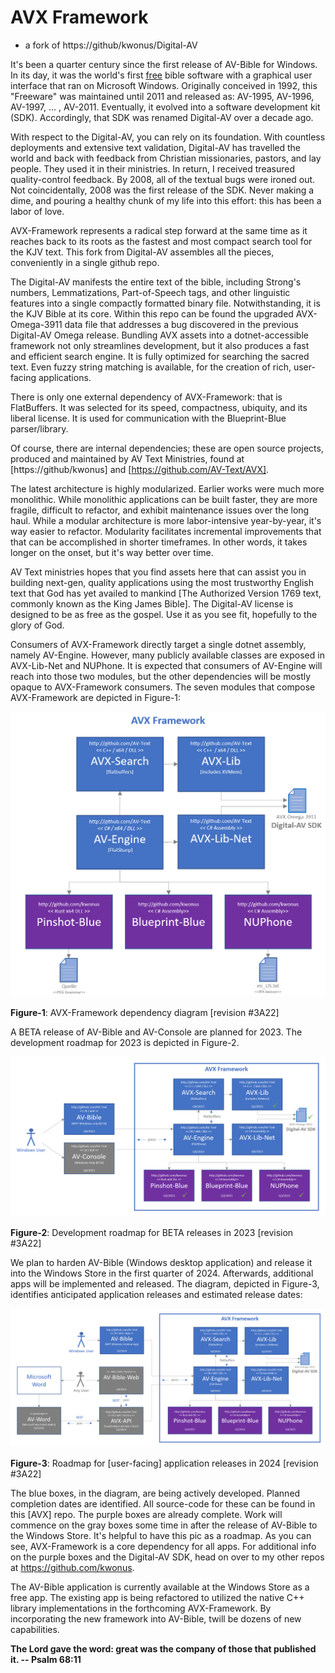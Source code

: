 # AVX Framework

- a fork of https://github/kwonus/Digital-AV

It's been a quarter century since the first release of AV-Bible for Windows. In its day, it was the world's first <u>free</u> bible software with a graphical user interface that ran on Microsoft Windows. Originally conceived in 1992, this "Freeware" was maintained until 2011 and released as: AV-1995, AV-1996, AV-1997, ... , AV-2011. Eventually, it evolved into a software development kit (SDK). Accordingly, that SDK was renamed Digital-AV over a decade ago.

With respect to the Digital-AV, you can rely on its foundation. With countless deployments and extensive text validation, Digital-AV has travelled the world and back with feedback from Christian missionaries, pastors, and lay people. They used it in their ministries. In return, I received treasured quality-control feedback. By 2008, all of the textual bugs were ironed out. Not coincidentally, 2008 was the first release of the SDK. Never making a dime, and pouring a healthy chunk of my life into this effort: this has been a labor of love.

AVX-Framework represents a radical step forward at the same time as it reaches back to its roots as the fastest and most compact search tool for the KJV text. This fork from Digital-AV assembles all the pieces, conveniently in a single github repo.

The Digital-AV manifests the entire text of the bible, including Strong's numbers, Lemmatizations, Part-of-Speech tags, and other linguistic features into a single compactly formatted binary file. Notwithstanding, it is the KJV Bible at its core. Within this repo can be found the upgraded AVX-Omega-3911 data file that addresses a bug discovered in the previous Digital-AV Omega release. Bundling AVX assets into a dotnet-accessible framework not only streamlines development, but it also produces a fast and efficient search engine. It is fully optimized for searching the sacred text. Even fuzzy string matching is available, for the creation of rich, user-facing applications.

There is only one external dependency of AVX-Framework: that is FlatBuffers. It was selected for its speed, compactness, ubiquity, and its liberal license. It is used for communication with the Blueprint-Blue parser/library.

Of course, there are internal dependencies; these are open source projects, produced and maintained by AV Text Ministries, found at [https://github/kwonus] and  [https://github.com/AV-Text/AVX]. 

The latest architecture is highly modularized. Earlier works were much more monolithic. While monolithic applications can be built faster, they are more fragile, difficult to refactor, and exhibit maintenance issues over the long haul. While a modular architecture is more labor-intensive year-by-year, it's way easier to refactor. Modularity facilitates incremental improvements that that can be accomplished in shorter timeframes. In other words, it takes longer on the onset, but it's way better over time.

AV Text ministries hopes that you find assets here that can assist you in building next-gen, quality applications using the most trustworthy English text that God has yet availed to mankind [The Authorized Version 1769 text, commonly known as the King James Bible]. The Digital-AV license is designed to be as free as the gospel. Use it as you see fit, hopefully to the glory of God.

Consumers of AVX-Framework directly target a single dotnet assembly, namely AV-Engine. However, many publicly available classes are exposed in AVX-Lib-Net and NUPhone. It is expected that consumers of AV-Engine will reach into those two modules, but the other dependencies will be mostly opaque to AVX-Framework consumers. The seven modules that compose AVX-Framework are depicted in Figure-1:

![](AVXSearch/AVX-Framework.png)

**Figure-1**: AVX-Framework dependency diagram [revision #3A22]

A BETA release of AV-Bible and AV-Console are planned for 2023. The development roadmap for 2023 is depicted in Figure-2.

![](AVXSearch/AVX-Roadmap-2023.png)

**Figure-2**: Development roadmap for BETA releases in 2023 [revision #3A22]

We plan to harden AV-Bible (Windows desktop application) and release it into the Windows Store in the first quarter of 2024. Afterwards, additional apps will be implemented and released. The diagram, depicted in Figure-3, identifies anticipated application releases and estimated release dates:

![](AVXSearch/AVX-Roadmap-2024.png)

**Figure-3**: Roadmap for [user-facing] application releases in 2024 [revision #3A22]

The blue boxes, in the diagram, are being actively developed. Planned completion dates are identified. All source-code for these can be found in this [AVX] repo. The purple boxes are already complete. Work will commence on the gray boxes some time in after the release of AV-Bible to the Windows Store.  It's helpful to have this pic as a roadmap. As you can see, AVX-Framework is a core dependency for all apps. For additional info on the purple boxes and the Digital-AV SDK, head on over to my other repos at  https://github.com/kwonus.

The AV-Bible application is currently available at the Windows Store as a free app. The existing app is being refactored to utilized the native C++ library implementations in the forthcoming AVX-Framework.  By incorporating the new framework into AV-Bible, twill be dozens of new capabilities.

**The Lord gave the word: great was the company of those that published it. -- Psalm 68:11**
